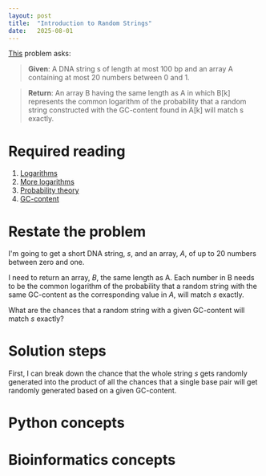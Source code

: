 ```yaml
---
layout: post
title:  "Introduction to Random Strings"
date:   2025-08-01
---
```


[This](https://rosalind.info/problems/prob/) problem asks:

> **Given**: A DNA string s of length at most 100 bp and an array A containing at most 20 numbers between 0 and 1.

> **Return**: An array B having the same length as A in which B[k] represents the common logarithm of the probability that a random string constructed with the GC-content found in A[k] will match s exactly.

<!--Break-->

# Required reading
1. [Logarithms](https://en.wikipedia.org/wiki/Common_logarithm)
2. [More logarithms](https://en.wikipedia.org/wiki/Logarithm)
3. [Probability theory](https://en.wikipedia.org/wiki/Probability_theory)
4. [GC-content](https://en.wikipedia.org/wiki/GC-content)

# Restate the problem
I'm going to get a short DNA string, _s_, and an array, _A_, of up to 20 numbers between zero and one.

I need to return an array, _B_, the same length as A. Each number in B needs to be the common logarithm of the probability that a random string with the same GC-content as the corresponding value in _A_, will match _s_ exactly.

What are the chances that a random string with a given GC-content will match _s_ exactly?
# Solution steps
First, I can break down the chance that the whole string _s_ gets randomly generated into the product of all the chances that a single base pair will get randomly generated based on a given GC-content.

# Python concepts

# Bioinformatics concepts


